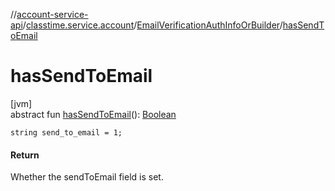 //[account-service-api](../../../index.md)/[classtime.service.account](../index.md)/[EmailVerificationAuthInfoOrBuilder](index.md)/[hasSendToEmail](has-send-to-email.md)

# hasSendToEmail

[jvm]\
abstract fun [hasSendToEmail](has-send-to-email.md)(): [Boolean](https://kotlinlang.org/api/latest/jvm/stdlib/kotlin/-boolean/index.html)

`string send_to_email = 1;`

#### Return

Whether the sendToEmail field is set.
